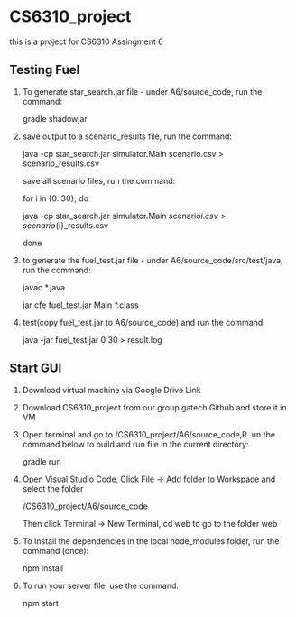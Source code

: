 # CS6310_project
this is a project for CS6310 Assingment 6

## Testing Fuel
1. To generate star_search.jar file - under A6/source_code, run the command:
   
   gradle shadowjar
   
2. save output to a scenario<N>_results file, run the command:
   
   java -cp star_search.jar simulator.Main scenario<N>.csv > scenario<N>_results.csv
   
   save all scenario files, run the command:
   
   for i in {0..30}; do
      
      java -cp star_search.jar simulator.Main scenario${i}.csv > scenario${i}_results.csv
   
   done

3. to generate the fuel_test.jar file - under A6/source_code/src/test/java, run the command:
   
   javac *.java
   
   jar cfe fuel_test.jar Main *.class
   
4. test(copy fuel_test.jar to A6/source_code) and run the command:
   
   java -jar fuel_test.jar 0 30 > result.log
   
 
## Start GUI
1. Download virtual machine via Google Drive Link

2. Download CS6310_project from our group gatech Github and store it in VM

3. Open terminal and go to /CS6310_project/A6/source_code,R. un the command below to build and run file in the current directory:
   
   gradle run
   
4. Open Visual Studio Code, Click File -> Add folder to Workspace and select the folder
   
   /CS6310_project/A6/source_code
   
   Then click Terminal -> New Terminal, cd web to go to the folder web
   
5. To Install the dependencies in the local node_modules folder, run the command (once):
   
   npm install
   
6. To run your server file, use the command:
  
   npm start
 
   
   
